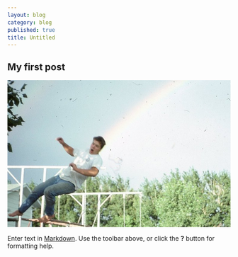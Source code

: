 ```yaml
---
layout: blog
category: blog
published: true
title: Untitled
---
```


## My first post

![rainbow](/media/herb-rainbow-web.jpg)

Enter text in [Markdown](http://daringfireball.net/projects/markdown/). Use the toolbar above, or click the **?** button for formatting help.